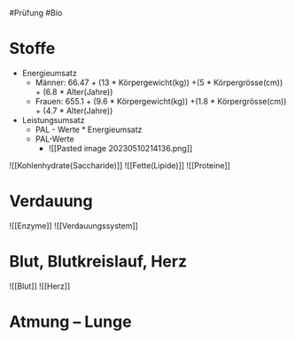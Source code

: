 #Prüfung #Bio 

# Stoffe
- Energieumsatz
	- Männer: 66.47 + (13 * Körpergewicht(kg)) +(5 * Körpergrösse(cm)) + (6.8 * Alter(Jahre))
	- Frauen: 655.1 + (9.6 * Körpergewicht(kg)) +(1.8 * Körpergrösse(cm)) + (4.7 * Alter(Jahre))
- Leistungsumsatz
	- PAL - Werte * Energieumsatz
	- PAL-Werte
		- ![[Pasted image 20230510214136.png]]

![[Kohlenhydrate(Saccharide)]]
![[Fette(Lipide)]]
![[Proteine]]
# Verdauung
![[Enzyme]]
![[Verdauungssystem]]

# Blut, Blutkreislauf, Herz
![[Blut]]
![[Herz]]


# Atmung – Lunge

